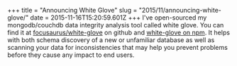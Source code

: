 +++
title = "Announcing White Glove"
slug = "2015/11/announcing-white-glove/"
date = 2015-11-16T15:20:59.601Z
+++
I've open-sourced my mongodb/couchdb data integrity analysis tool called white glove. You can find it at [focusaurus/white-glove](https://github.com/focusaurus/white-glove) on github and [white-glove on npm](https://npmjs.com/package/white-glove). It helps with both schema discovery of a new or unfamiliar database as well as scanning your data for inconsistencies that may help you prevent problems before they cause any impact to end users.
